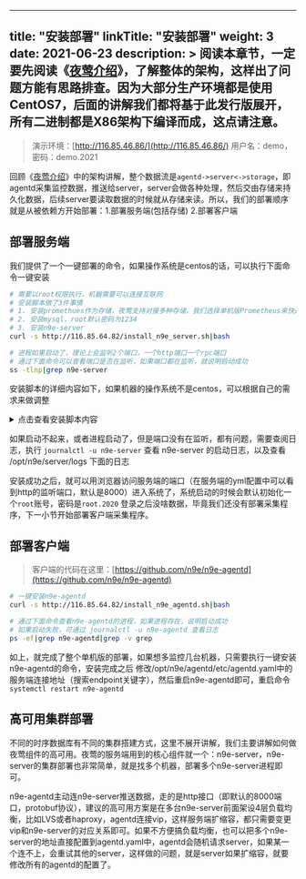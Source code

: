 
---
title: "安装部署"
linkTitle: "安装部署"
weight: 3
date: 2021-06-23
description: >
  阅读本章节，一定要先阅读《[夜莺介绍](/docs/intro/)》，了解整体的架构，这样出了问题方能有思路排查。因为大部分生产环境都是使用CentOS7，后面的讲解我们都将基于此发行版展开，所有二进制都是X86架构下编译而成，这点请注意。
---

> 演示环境：[http://116.85.46.86/](http://116.85.46.86/) 用户名：demo，密码：demo.2021

回顾《[夜莺介绍](/docs/intro/)》中的架构讲解，整个数据流是`agentd->server<->storage`，即agentd采集监控数据，推送给server，server会做各种处理，然后交由存储来持久化数据，后续server要读取数据的时候就从存储来读。所以，我们的部署顺序就是从被依赖方开始部署：1.部署服务端(包括存储) 2.部署客户端

## 部署服务端
我们提供了一个一键部署的命令，如果操作系统是centos的话，可以执行下面命令一键安装
```bash
# 需要以root权限执行，机器需要可以连接互联网
# 安装脚本做了3件事情
# 1. 安装promethues作为存储，夜莺支持对接多种存储，我们选择单机版Prometheus来快速开始
# 2. 安装mysql，root默认密码为1234
# 3. 安装n9e-server
curl -s http://116.85.64.82/install_n9e_server.sh|bash

# 进程如果启动了，理论上会监听2个端口，一个http端口一个rpc端口
# 通过下面命令可以查看端口是否在监听，如果端口都在监听，就说明启动成功
ss -tlnp|grep n9e-server
```

安装脚本的详细内容如下，如果机器的操作系统不是centos，可以根据自己的需求来做调整
<details>
<summary>点击查看安装脚本内容</summary>

```bash
#!/bin/bash

# 1.安装promethues作为存储，夜莺支持对接多种存储，我们选择单机版Prometheus来快速开始
mkdir -p /opt/prometheus
wget https://s3-gz01.didistatic.com/n9e-pub/prome/prometheus-2.28.0.linux-amd64.tar.gz -O prometheus-2.28.0.linux-amd64.tar.gz
tar xf prometheus-2.28.0.linux-amd64.tar.gz
cp -far prometheus-2.28.0.linux-amd64/*  /opt/prometheus/

# service 
cat <<EOF >/etc/systemd/system/prometheus.service
[Unit]
Description="prometheus"
Documentation=https://prometheus.io/
After=network.target

[Service]
Type=simple

ExecStart=/opt/prometheus/prometheus  --config.file=/opt/prometheus/prometheus.yml --storage.tsdb.path=/opt/prometheus/data --web.enable-lifecycle --enable-feature=remote-write-receiver --query.lookback-delta=2m 

Restart=on-failure
RestartSecs=5s
SuccessExitStatus=0
LimitNOFILE=65536
StandardOutput=syslog
StandardError=syslog
SyslogIdentifier=prometheus


[Install]
WantedBy=multi-user.target
EOF

systemctl daemon-reload
systemctl enable prometheus
systemctl restart prometheus
systemctl status prometheus

# 2.安装mysql，root默认密码为1234
yum -y install mariadb*
# 假设机器的/home分区是个SSD的大分区，datadir设置为/home/mysql
# mkdir -p /home/mysql
# chown mysql:mysql /home/mysql
# sed -i '/^datadir/s/^.*$/datadir=\/home\/mysql/g' /etc/my.cnf
# 启动mysql进程
systemctl start mariadb.service
# 将mysql设置为开机自启动
systemctl enable mariadb.service
# 设置mysql root密码
mysql -e "SET PASSWORD FOR 'root'@'localhost' = PASSWORD('1234');"

# 3.安装n9e-server
mkdir -p /opt/n9e
cd /opt/n9e
wget 116.85.64.82/n9e-server-5.0.0-r3.tar.gz
tar zxvf n9e-server-5.0.0-r3.tar.gz
mysql -uroot -p1234 < /opt/n9e/server/sql/n9e.sql

cp /opt/n9e/server/etc/service/n9e-server.service /etc/systemd/system/
systemctl daemon-reload
systemctl enable n9e-server
systemctl restart n9e-server
systemctl status n9e-server
```

</details>


如果启动不起来，或者进程启动了，但是端口没有在监听，都有问题，需要查阅日志，执行 `journalctl -u n9e-server` 查看 n9e-server 的启动日志，以及查看 /opt/n9e/server/logs 下面的日志

安装成功之后，就可以用浏览器访问服务端的端口（在服务端的yml配置中可以看到http的监听端口，默认是8000）进入系统了，系统启动的时候会默认初始化一个`root`账号，密码是`root.2020` 登录之后没啥数据，毕竟我们还没有部署采集程序，下一小节开始部署客户端采集程序。

## 部署客户端

> 客户端的代码在这里：[https://github.com/n9e/n9e-agentd](https://github.com/n9e/n9e-agentd)

```bash
# 一键安装n9e-agentd
curl -s http://116.85.64.82/install_n9e_agentd.sh|bash

# 通过下面命令查看n9e-agentd的进程，如果进程存在，说明启动成功
# 如果启动失败，可通过 journalctl -u n9e-agentd 查看日志
ps -ef|grep n9e-agentd|grep -v grep
```

如上，就完成了整个单机版的部署，如果想多监控几台机器，只需要执行一键安装n9e-agentd的命令，安装完成之后
修改/opt/n9e/agentd/etc/agentd.yaml中的服务端连接地址（搜索endpoint关键字），然后重启n9e-agentd即可，重启命令 `systemctl restart n9e-agentd`

## 高可用集群部署

不同的时序数据库有不同的集群搭建方式，这里不展开讲解，我们主要讲解如何做夜莺组件的高可用。夜莺的服务端用到的核心组件就一个：n9e-server，n9e-server的集群部署也非常简单，就是找多个机器，部署多个n9e-server进程即可。

n9e-agentd主动连n9e-server推送数据，走的是http接口（即默认的8000端口，protobuf协议），建议的高可用方案是在多台n9e-server前面架设4层负载均衡，比如LVS或者haproxy，agentd连接vip，这样服务端扩缩容，都只需要变更vip和n9e-server的对应关系即可。如果不方便搞负载均衡，也可以把多个n9e-server的地址直接配置到agentd.yaml中，agentd会随机请求server，如果某一个连不上，会重试其他的server，这样做的问题，就是server如果扩缩容，就要修改所有的agentd的配置了。